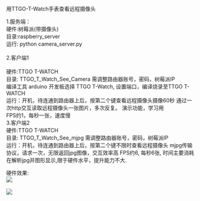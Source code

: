 
用TTGO-T-Watch手表查看远程摄像头

1.服务端：<BR/>
   硬件:树莓派(带摄像头) <BR/>
   目录:raspberry_server <BR/>
   运行: python camera_server.py<BR/>
<BR/>
2.客户端1<BR/>   
   硬件:TTGO T-WATCH <BR/>
   目录: TTGO_T_Watch_See_Camera  需调整路由器账号，密码，树莓派IP<BR/>
   编译工具 arduino 开发板选择 TTGO T-Watch, 设置端口，编译烧录至TTGO T-WATCH <BR/>
   运行：开机，待连通到路由器上后，按第二个键查看远程摄像头摄像60秒
   通过一次http交互读取远程摄像头一张图片，多次反复。 演示功能，学习用 <br/>
   FPS约1，每秒一张，速度慢<br/>
 3.客户端2<BR/>
   硬件:TTGO T-WATCH <BR/>
   目录: TTGO_T_Watch_See_mjpg   需调整路由器账号，密码，树莓派IP<BR/>
   运行：开机，待连通到路由器上后，按第二个键不限时查看远程摄像头
   mjpg传输协议，请求一次，无限返回jpg图像，交互效率高
   FPS约6, 每秒6张, 时间主要消耗在解析jpg并图形显示,限于硬件水平，提升能力不大.
   
   硬件效果: <br/>
   <img src= 'https://github.com/lixy123/TTGO_T_Watch_See_Camera/blob/master/TTGO_T_Watch_See_Camera/IMG_20200419_194214.jpg?raw=true' />
<br/>
<br/>
<img src= 'https://github.com/lixy123/TTGO_T_Watch_See_Camera/blob/master/TTGO_T_Watch_See_Camera/IMG_20200419_194835.jpg?raw=true' />
<br/>

